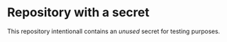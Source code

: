 # Repository with a secret

This repository intentionall contains an *unused* secret for testing purposes.
